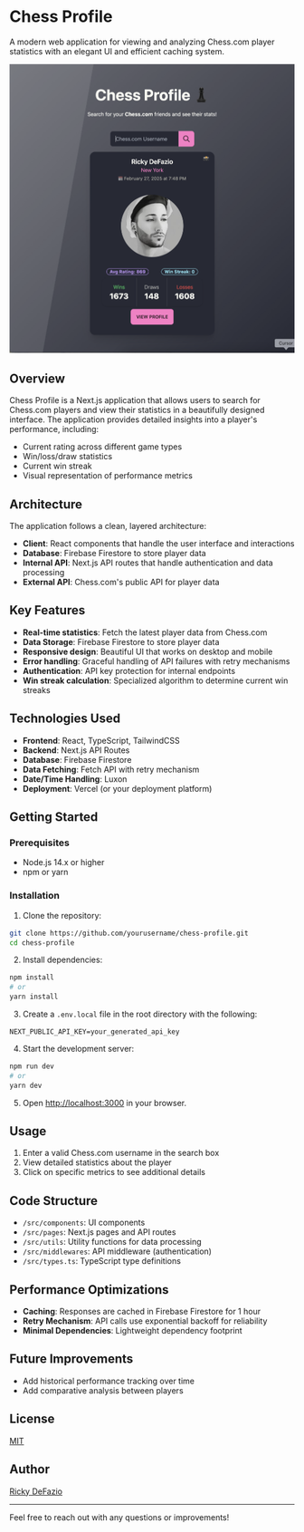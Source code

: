 # Chess Profile

A modern web application for viewing and analyzing Chess.com player statistics with an elegant UI and efficient caching system.

![Chess Profile UI](public/screenshot.png)

## Overview

Chess Profile is a Next.js application that allows users to search for Chess.com players and view their statistics in a beautifully designed interface. The application provides detailed insights into a player's performance, including:

- Current rating across different game types
- Win/loss/draw statistics
- Current win streak
- Visual representation of performance metrics

## Architecture

The application follows a clean, layered architecture:

- **Client**: React components that handle the user interface and interactions
- **Database**: Firebase Firestore to store player data
- **Internal API**: Next.js API routes that handle authentication and data processing
- **External API**: Chess.com's public API for player data

## Key Features

- **Real-time statistics**: Fetch the latest player data from Chess.com
- **Data Storage**: Firebase Firestore to store player data
- **Responsive design**: Beautiful UI that works on desktop and mobile
- **Error handling**: Graceful handling of API failures with retry mechanisms
- **Authentication**: API key protection for internal endpoints
- **Win streak calculation**: Specialized algorithm to determine current win streaks

## Technologies Used

- **Frontend**: React, TypeScript, TailwindCSS
- **Backend**: Next.js API Routes
- **Database**: Firebase Firestore
- **Data Fetching**: Fetch API with retry mechanism
- **Date/Time Handling**: Luxon
- **Deployment**: Vercel (or your deployment platform)

## Getting Started

### Prerequisites

- Node.js 14.x or higher
- npm or yarn

### Installation

1. Clone the repository:

```bash
git clone https://github.com/yourusername/chess-profile.git
cd chess-profile
```

2. Install dependencies:

```bash
npm install
# or
yarn install
```

3. Create a `.env.local` file in the root directory with the following:

```
NEXT_PUBLIC_API_KEY=your_generated_api_key
```

4. Start the development server:

```bash
npm run dev
# or
yarn dev
```

5. Open [http://localhost:3000](http://localhost:3000) in your browser.

## Usage

1. Enter a valid Chess.com username in the search box
2. View detailed statistics about the player
3. Click on specific metrics to see additional details

## Code Structure

- `/src/components`: UI components
- `/src/pages`: Next.js pages and API routes
- `/src/utils`: Utility functions for data processing
- `/src/middlewares`: API middleware (authentication)
- `/src/types.ts`: TypeScript type definitions

## Performance Optimizations

- **Caching**: Responses are cached in Firebase Firestore for 1 hour
- **Retry Mechanism**: API calls use exponential backoff for reliability
- **Minimal Dependencies**: Lightweight dependency footprint

## Future Improvements

- Add historical performance tracking over time
- Add comparative analysis between players

## License

[MIT](LICENSE)

## Author

[Ricky DeFazio](https://rickydefazio.github.io/)

---

Feel free to reach out with any questions or improvements!
